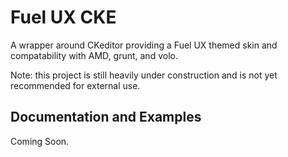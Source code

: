 # Fuel UX CKE

A wrapper around CKeditor providing a Fuel UX themed skin and compatability with AMD, grunt, and volo.

Note: this project is still heavily under construction and is not yet recommended for external use.

## Documentation and Examples

Coming Soon.
